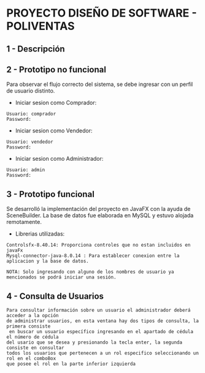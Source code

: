 PROYECTO DISEÑO DE SOFTWARE - POLIVENTAS
======================

1 - Descripción
---------------


2 - Prototipo no funcional
---------------
Para observar el flujo correcto del sistema, se debe ingresar con un perfil de usuario distinto.

* Iniciar sesion como Comprador:
```
Usuario: comprador
Password:

```
* Iniciar sesion como Vendedor:

```
Usuario: vendedor
Password:
```

* Iniciar sesion como Administrador:

```
Usuario: admin
Password:
```
3 - Prototipo funcional
---------------
Se desarrolló la implementación del proyecto en JavaFX con la ayuda de SceneBuilder. La base de datos fue elaborada en MySQL y estuvo alojada remotamente.

* Librerias utilizadas:

```
Controlsfx-8.40.14: Proporciona controles que no estan incluidos en javaFx
Mysql-connector-java-8.0.14 : Para establecer conexion entre la aplicacion y la base de datos.
```

```
NOTA: Solo ingresando con alguno de los nombres de usuario ya mencionados se podrá iniciar una sesión.
```
4 - Consulta de Usuarios
-----------------
````````````````
Para consultar información sobre un usuario el administrador deberá acceder a la opción 
de administrar usuarios, en esta ventana hay dos tipos de consulta, la primera consiste
 en buscar un usuario específico ingresando en el apartado de cédula el número de cédula 
del usario que se desea y presionando la tecla enter, la segunda consiste en consultar
todos los usuarios que pertenecen a un rol especifico seleccionando un rol en el comboBox
que posee el rol en la parte inferior izquierda
````````````````

